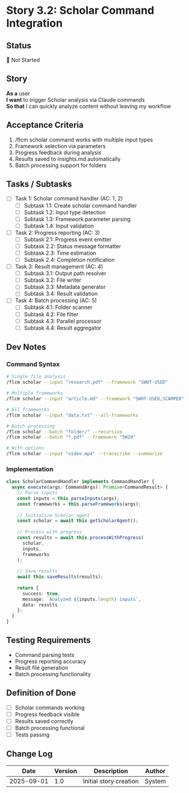 # Story 3.2: Scholar Command Integration

## Status
📝 Not Started

## Story
**As a** user  
**I want** to trigger Scholar analysis via Claude commands  
**So that** I can quickly analyze content without leaving my workflow

## Acceptance Criteria
1. /flcm scholar command works with multiple input types
2. Framework selection via parameters
3. Progress feedback during analysis
4. Results saved to insights.md automatically
5. Batch processing support for folders

## Tasks / Subtasks
- [ ] Task 1: Scholar command handler (AC: 1, 2)
  - [ ] Subtask 1.1: Create scholar command handler
  - [ ] Subtask 1.2: Input type detection
  - [ ] Subtask 1.3: Framework parameter parsing
  - [ ] Subtask 1.4: Input validation

- [ ] Task 2: Progress reporting (AC: 3)
  - [ ] Subtask 2.1: Progress event emitter
  - [ ] Subtask 2.2: Status message formatter
  - [ ] Subtask 2.3: Time estimation
  - [ ] Subtask 2.4: Completion notification

- [ ] Task 3: Result management (AC: 4)
  - [ ] Subtask 3.1: Output path resolver
  - [ ] Subtask 3.2: File writer
  - [ ] Subtask 3.3: Metadata generator
  - [ ] Subtask 3.4: Result validation

- [ ] Task 4: Batch processing (AC: 5)
  - [ ] Subtask 4.1: Folder scanner
  - [ ] Subtask 4.2: File filter
  - [ ] Subtask 4.3: Parallel processor
  - [ ] Subtask 4.4: Result aggregator

## Dev Notes

### Command Syntax
```bash
# Single file analysis
/flcm scholar --input "research.pdf" --framework "SWOT-USED"

# Multiple frameworks
/flcm scholar --input "article.md" --framework "SWOT-USED,SCAMPER"

# All frameworks
/flcm scholar --input "data.txt" --all-frameworks

# Batch processing
/flcm scholar --batch "folder/" --recursive
/flcm scholar --batch "*.pdf" --framework "5W2H"

# With options
/flcm scholar --input "video.mp4" --transcribe --summarize
```

### Implementation
```typescript
class ScholarCommandHandler implements CommandHandler {
  async execute(args: CommandArgs): Promise<CommandResult> {
    // Parse inputs
    const inputs = this.parseInputs(args);
    const frameworks = this.parseFrameworks(args);
    
    // Initialize Scholar agent
    const scholar = await this.getScholarAgent();
    
    // Process with progress
    const results = await this.processWithProgress(
      scholar,
      inputs,
      frameworks
    );
    
    // Save results
    await this.saveResults(results);
    
    return {
      success: true,
      message: `Analyzed ${inputs.length} inputs`,
      data: results
    };
  }
}
```

## Testing Requirements
- Command parsing tests
- Progress reporting accuracy
- Result file generation
- Batch processing functionality

## Definition of Done
- [ ] Scholar commands working
- [ ] Progress feedback visible
- [ ] Results saved correctly
- [ ] Batch processing functional
- [ ] Tests passing

## Change Log
| Date | Version | Description | Author |
|------|---------|-------------|--------|
| 2025-09-01 | 1.0 | Initial story creation | System |